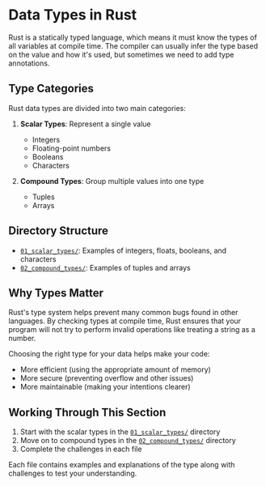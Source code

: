 # Data Types in Rust

Rust is a statically typed language, which means it must know the types of all variables at compile time. The compiler can usually infer the type based on the value and how it's used, but sometimes we need to add type annotations.

## Type Categories

Rust data types are divided into two main categories:

1. **Scalar Types**: Represent a single value
   - Integers
   - Floating-point numbers
   - Booleans
   - Characters

2. **Compound Types**: Group multiple values into one type
   - Tuples
   - Arrays

## Directory Structure

- [`01_scalar_types/`](./01_scalar_types/): Examples of integers, floats, booleans, and characters
- [`02_compound_types/`](./02_compound_types/): Examples of tuples and arrays

## Why Types Matter

Rust's type system helps prevent many common bugs found in other languages. By checking types at compile time, Rust ensures that your program will not try to perform invalid operations like treating a string as a number.

Choosing the right type for your data helps make your code:
- More efficient (using the appropriate amount of memory)
- More secure (preventing overflow and other issues)
- More maintainable (making your intentions clearer)

## Working Through This Section

1. Start with the scalar types in the [`01_scalar_types/`](./01_scalar_types/) directory
2. Move on to compound types in the [`02_compound_types/`](./02_compound_types/) directory
3. Complete the challenges in each file

Each file contains examples and explanations of the type along with challenges to test your understanding.